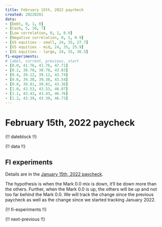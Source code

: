 ```yaml
---
title: February 15th, 2022 paycheck
created: 20220201
data:
- [Debt, 0, 1, 0]
- [Cash, 5, 10, 7]
- [Low correlation, 0, 1, 0.9]
- [Negative correlation, 0, 1, 0.9]
- [US equities - small, 24, 35, 27.7]
- [US equities - mid, 24, 35, 25.9]
- [US equities - large, 24, 35, 36.5]
fi-experiments:
# label, current, previous, start
- [0.0, 41.76, 41.76, 47.71]
- [0.2, 38.78, 38.78, 43.83]
- [0.4, 39.12, 39.12, 43.74]
- [0.6, 39.38, 39.38, 43.54]
- [0.8, 39.81, 39.81, 43.36]
- [1.0, 43.53, 43.53, 46.87]
- [1.1, 43.43, 43.43, 46.76]
- [1.2, 43.39, 43.39, 46.73]
---
```


# February 15th, 2022 paycheck

{!! dateblock !!}

{!! data !!}



## FI experiments

Details are in the [January 15th, 2022 paycheck](https://joshbruce.com/finances/building-wealth-paycheck-to-paycheck/20220115/#fi-experiments).

The hypothesis is when the Mark 0.0 mix is down, it‘ll be down more than the others. Further, when the Mark 0.0 is up, the others will be up and not too far behind the Mark 0.0. We will track the change since the previous paycheck as well as the change since we started tracking January 2022.

{!! fi-experiments !!}

{!! next-previous !!}
